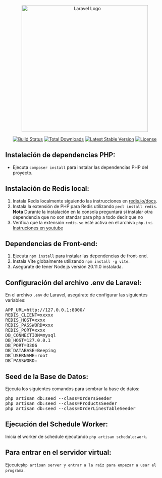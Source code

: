 <p align="center"><a href="https://laravel.com" target="_blank"><img src="https://raw.githubusercontent.com/laravel/art/master/logo-lockup/5%20SVG/2%20CMYK/1%20Full%20Color/laravel-logolockup-cmyk-red.svg" width="400" alt="Laravel Logo"></a></p>

<p align="center">
<a href="https://github.com/laravel/framework/actions"><img src="https://github.com/laravel/framework/workflows/tests/badge.svg" alt="Build Status"></a>
<a href="https://packagist.org/packages/laravel/framework"><img src="https://img.shields.io/packagist/dt/laravel/framework" alt="Total Downloads"></a>
<a href="https://packagist.org/packages/laravel/framework"><img src="https://img.shields.io/packagist/v/laravel/framework" alt="Latest Stable Version"></a>
<a href="https://packagist.org/packages/laravel/framework"><img src="https://img.shields.io/packagist/l/laravel/framework" alt="License"></a>
</p>

<h2>Instalación de dependencias PHP:</h2>
<ul>
  <li>Ejecuta <code>composer install</code> para instalar las dependencias PHP del proyecto.</li>
</ul>

<h2>Instalación de Redis local:</h2>
<ol>
  <li>Instala Redis localmente siguiendo las instrucciones en <a href="https://redis.io/docs/">redis.io/docs</a>.</li>
  <li>Instala la extensión de PHP para Redis utilizando <code>pecl install redis</code>.</li>
  <b>Nota</b> Durante la instalación en la consola preguntará si instalar otra dependencia que no son standar para php a todo decir que no
  <li>Verifica que la extensión <code>redis.so</code> esté activa en el archivo <code>php.ini</code>.</li>
  <a href="https://youtu.be/lbWssnwyoZg?si=donY5b-A78AMgVBO"> Instruciones en youtube</a>
</ol>

<h2>Dependencias de Front-end:</h2>
<ol>
  <li>Ejecuta <code>npm install</code> para instalar las dependencias de front-end.</li>
  <li>Instala Vite globalmente utilizando <code>npm install -g vite</code>.</li>
  <li>Asegúrate de tener Node.js versión 20.11.0 instalada.</li>
</ol>

<h2>Configuración del archivo .env de Laravel:</h2>
<p>En el archivo <code>.env</code> de Laravel, asegúrate de configurar las siguientes variables:</p>
<pre>
APP_URL=http://127.0.0.1:8000/
REDIS_CLIENT=xxxxx
REDIS_HOST=xxxx
REDIS_PASSWORD=xxx
REDIS_PORT=xxxx
DB_CONNECTION=mysql
DB_HOST=127.0.0.1
DB_PORT=3306
DB_DATABASE=Beeping
DB_USERNAME=root
DB_PASSWORD=
</pre>

<h2>Seed de la Base de Datos:</h2>
<p>Ejecuta los siguientes comandos para sembrar la base de datos:</p>
<pre>
php artisan db:seed --class=OrdersSeeder
php artisan db:seed --class=ProductsSeeder
php artisan db:seed --class=OrderLinesTableSeeder
</pre>

<h2>Ejecución del Schedule Worker:</h2>
<p>Inicia el worker de schedule ejecutando <code>php artisan schedule:work</code>.</p>


<h2>Para entrar en el servidor virtual:</h2>
<p>Ejecute<code>php artisan server y entrar a la raiz para empezar a usar el programa</code>.</p>